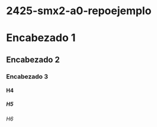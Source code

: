 # 2425-smx2-a0-repoejemplo

# Encabezado 1
## Encabezado 2
### Encabezado 3
#### H4
##### H5
###### H6